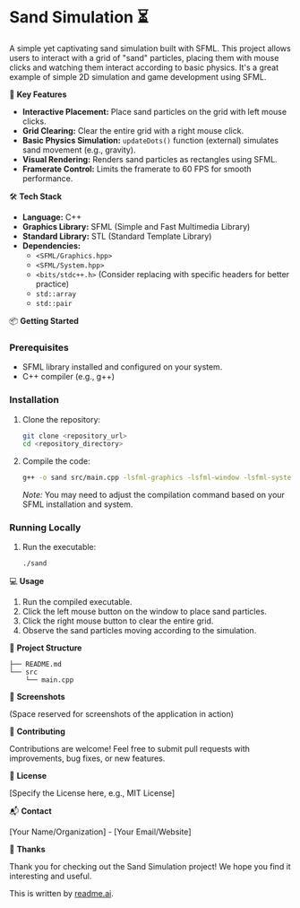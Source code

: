 #  Sand Simulation ⏳

A simple yet captivating sand simulation built with SFML. This project allows users to interact with a grid of "sand" particles, placing them with mouse clicks and watching them interact according to basic physics. It's a great example of simple 2D simulation and game development using SFML.

🚀 **Key Features**

*   **Interactive Placement:** Place sand particles on the grid with left mouse clicks.
*   **Grid Clearing:** Clear the entire grid with a right mouse click.
*   **Basic Physics Simulation:** `updateDots()` function (external) simulates sand movement (e.g., gravity).
*   **Visual Rendering:** Renders sand particles as rectangles using SFML.
*   **Framerate Control:** Limits the framerate to 60 FPS for smooth performance.

🛠️ **Tech Stack**

*   **Language:** C++
*   **Graphics Library:** SFML (Simple and Fast Multimedia Library)
*   **Standard Library:** STL (Standard Template Library)
*   **Dependencies:**
    *   `<SFML/Graphics.hpp>`
    *   `<SFML/System.hpp>`
    *   `<bits/stdc++.h>` (Consider replacing with specific headers for better practice)
    *   `std::array`
    *   `std::pair`

📦 **Getting Started**

### Prerequisites

*   SFML library installed and configured on your system.
*   C++ compiler (e.g., g++)

### Installation

1.  Clone the repository:

    ```bash
    git clone <repository_url>
    cd <repository_directory>
    ```

2.  Compile the code:

    ```bash
    g++ -o sand src/main.cpp -lsfml-graphics -lsfml-window -lsfml-system
    ```
    *Note:* You may need to adjust the compilation command based on your SFML installation and system.

### Running Locally

1.  Run the executable:

    ```bash
    ./sand
    ```

💻 **Usage**

1.  Run the compiled executable.
2.  Click the left mouse button on the window to place sand particles.
3.  Click the right mouse button to clear the entire grid.
4.  Observe the sand particles moving according to the simulation.

📂 **Project Structure**

```
├── README.md
└── src
    └── main.cpp
```

📸 **Screenshots**

(Space reserved for screenshots of the application in action)

🤝 **Contributing**

Contributions are welcome! Feel free to submit pull requests with improvements, bug fixes, or new features.

📝 **License**

[Specify the License here, e.g., MIT License]

📬 **Contact**

[Your Name/Organization] - [Your Email/Website]

💖 **Thanks**

Thank you for checking out the Sand Simulation project! We hope you find it interesting and useful.

This is written by [readme.ai](https://readme-generator-phi.vercel.app/).
